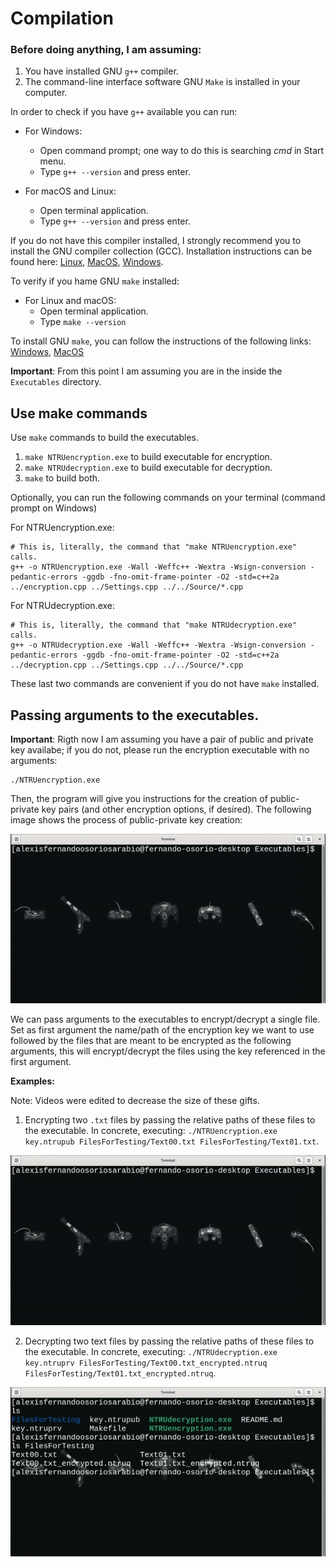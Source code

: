 #  Compilation

### Before doing anything, I am assuming:

1. You have installed GNU ``g++`` compiler.
2. The command-line interface software GNU ``Make`` is installed in your computer.

In order to check if you have ``g++`` available you can run:

- For Windows:
    - Open command prompt; one way to do this is searching *cmd* in Start menu.
    - Type ``g++ --version`` and press enter.

- For macOS and Linux:
    - Open terminal application.
    - Type ``g++ --version`` and press enter.

If you do not have this compiler installed, I strongly recommend you to install the GNU compiler collection (GCC). Installation
instructions can be found here:
[Linux](https://www.geeksforgeeks.org/how-to-install-gcc-compiler-on-linux/), 
[MacOS](https://cs.millersville.edu/~gzoppetti/InstallingGccMac.html),
[Windows](https://www.ibm.com/docs/en/devops-test-embedded/9.0.0?topic=overview-installing-recommended-gnu-compiler-windows).

To verify if you hame GNU ``make`` installed:

- For Linux and macOS:
    - Open terminal application.
    - Type ``make --version``

To install GNU ``make``, you can follow the instructions of the following links:
[Windows](https://stackoverflow.com/a/57042516), 
[MacOS](https://ipv6.rs/tutorial/macOS/GNU_Make/)

**Important**: From this point I am assuming you are in the inside the ``Executables`` directory.

## Use make commands

Use ``make`` commands to build the executables.

1. ``make NTRUencryption.exe`` to build executable for encryption.
2. ``make NTRUdecryption.exe`` to build executable for decryption.
3. ``make`` to build both.

Optionally, you can run the following commands on your terminal (command prompt on Windows)

For NTRUencryption.exe:
```
# This is, literally, the command that "make NTRUencryption.exe" calls.
g++ -o NTRUencryption.exe -Wall -Weffc++ -Wextra -Wsign-conversion -pedantic-errors -ggdb -fno-omit-frame-pointer -O2 -std=c++2a
../encryption.cpp ../Settings.cpp ../../Source/*.cpp
```

For NTRUdecryption.exe:
```
# This is, literally, the command that "make NTRUdecryption.exe" calls.
g++ -o NTRUdecryption.exe -Wall -Weffc++ -Wextra -Wsign-conversion -pedantic-errors -ggdb -fno-omit-frame-pointer -O2 -std=c++2a
../decryption.cpp ../Settings.cpp ../../Source/*.cpp
```

These last two commands are convenient if you do not have ``make`` installed. 

## Passing arguments to the executables.
**Important**: Rigth now I am assuming you have a pair of public and private key availabe; if you do not, please run the encryption
executable with no arguments:
```
./NTRUencryption.exe
```
Then, the program will give you instructions for the creation of public-private key pairs (and other encryption options, if desired). The following image shows the process of public-private key creation:

![Key Creation](../../Pictures/KeyCreation.gif)

We can pass arguments to the executables to encrypt/decrypt a single file. Set as first argument the name/path of the encryption
key we want to use followed by the files that are meant to be encrypted as the following arguments, this will encrypt/decrypt
the files using the key referenced in the first argument.

**Examples:**

Note: Videos were edited to decrease the size of these gifts.

1. Encrypting two ``.txt`` files by passing the relative paths of these files to the executable. In concrete, executing:
``./NTRUencryption.exe key.ntrupub FilesForTesting/Text00.txt FilesForTesting/Text01.txt``.

![Encryption](../../Pictures/NTRUencryption.gif)

2. Decrypting two text files by passing the relative paths of these files to the executable. In concrete, executing:
``./NTRUdecryption.exe key.ntruprv FilesForTesting/Text00.txt_encrypted.ntruq FilesForTesting/Text01.txt_encrypted.ntruq``.

![Decryption](../../Pictures/NTRUdecryption.gif)
